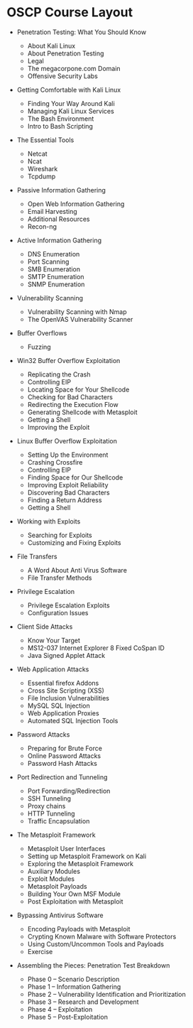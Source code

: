 # OSCP Course Layout

- Penetration Testing: What You Should Know
  - About Kali Linux
  - About Penetration Testing
  - Legal
  - The megacorpone.com Domain
  - Offensive Security Labs

- Getting Comfortable with Kali Linux
  - Finding Your Way Around Kali
  - Managing Kali Linux Services
  - The Bash Environment
  - Intro to Bash Scripting

- The Essential Tools
  - Netcat
  - Ncat
  - Wireshark
  - Tcpdump

- Passive Information Gathering
  - Open Web Information Gathering
  - Email Harvesting
  - Additional Resources
  - Recon-ng

- Active Information Gathering
  - DNS Enumeration
  - Port Scanning
  - SMB Enumeration
  - SMTP Enumeration
  - SNMP Enumeration

- Vulnerability Scanning
  - Vulnerability Scanning with Nmap
  - The OpenVAS Vulnerability Scanner

- Buffer Overflows
  - Fuzzing

- Win32 Buffer Overflow Exploitation
  - Replicating the Crash
  - Controlling EIP
  - Locating Space for Your Shellcode
  - Checking for Bad Characters
  - Redirecting the Execution Flow
  - Generating Shellcode with Metasploit
  - Getting a Shell
  - Improving the Exploit

- Linux Buffer Overflow Exploitation
  - Setting Up the Environment
  - Crashing Crossfire
  - Controlling EIP
  - Finding Space for Our Shellcode
  - Improving Exploit Reliability
  - Discovering Bad Characters
  - Finding a Return Address
  - Getting a Shell

- Working with Exploits
  - Searching for Exploits
  - Customizing and Fixing Exploits

- File Transfers
  - A Word About Anti Virus Software
  - File Transfer Methods

- Privilege Escalation
  - Privilege Escalation Exploits
  - Configuration Issues

- Client Side Attacks
  - Know Your Target
  - MS12-037 Internet Explorer 8 Fixed CoSpan ID
  - Java Signed Applet Attack

- Web Application Attacks
  - Essential firefox Addons
  - Cross Site Scripting (XSS)
  - File Inclusion Vulnerabilities
  - MySQL SQL Injection
  - Web Application Proxies
  - Automated SQL Injection Tools

- Password Attacks
  - Preparing for Brute Force
  - Online Password Attacks
  - Password Hash Attacks

- Port Redirection and Tunneling
  - Port Forwarding/Redirection
  - SSH Tunneling
  - Proxy chains
  - HTTP Tunneling
  - Traffic Encapsulation

- The Metasploit Framework
  - Metasploit User Interfaces
  - Setting up Metasploit Framework on Kali
  - Exploring the Metasploit Framework
  - Auxiliary Modules
  - Exploit Modules
  - Metasploit Payloads
  - Building Your Own MSF Module
  - Post Exploitation with Metasploit

- Bypassing Antivirus Software
  - Encoding Payloads with Metasploit
  - Crypting Known Malware with Software Protectors
  - Using Custom/Uncommon Tools and Payloads
  - Exercise

- Assembling the Pieces: Penetration Test Breakdown
  - Phase 0 – Scenario Description
  - Phase 1 – Information Gathering
  - Phase 2 – Vulnerability Identification and Prioritization
  - Phase 3 – Research and Development
  - Phase 4 – Exploitation
  - Phase 5 – Post-Exploitation
